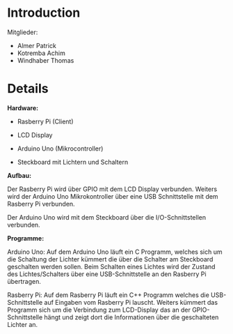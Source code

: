 # Introduction #

Mitglieder:
- Almer Patrick
- Kotremba Achim
- Windhaber Thomas

# Details #


**Hardware:**

- Rasberry Pi (Client)

- LCD Display

- Arduino Uno (Mikrocontroller)

- Steckboard mit Lichtern und Schaltern


**Aufbau:**

Der Rasberry Pi wird über GPIO mit dem LCD Display verbunden.
Weiters wird der Arduino Uno Mikrokontroller über eine USB Schnittstelle mit dem Rasberry Pi verbunden.

Der Arduino Uno wird mit dem Steckboard über die I/O-Schnittstellen verbunden.

**Programme:**

Arduino Uno:
Auf dem Arduino Uno läuft ein C Programm, welches sich um die Schaltung der Lichter kümmert die über die Schalter am Steckboard geschalten werden sollen.
Beim Schalten eines Lichtes wird der Zustand des Lichtes/Schalters über eine USB-Schnittstelle an den Rasberry Pi übertragen.

Rasberry Pi:
Auf dem Rasberry Pi läuft ein C++ Programm welches die USB-Schnittstelle auf Eingaben vom Rasberry Pi lauscht.
Weiters kümmert das Programm sich um die Verbindung zum LCD-Display das an der GPIO-Schnittstelle hängt und zeigt dort die Informationen über die geschalteten Lichter an.